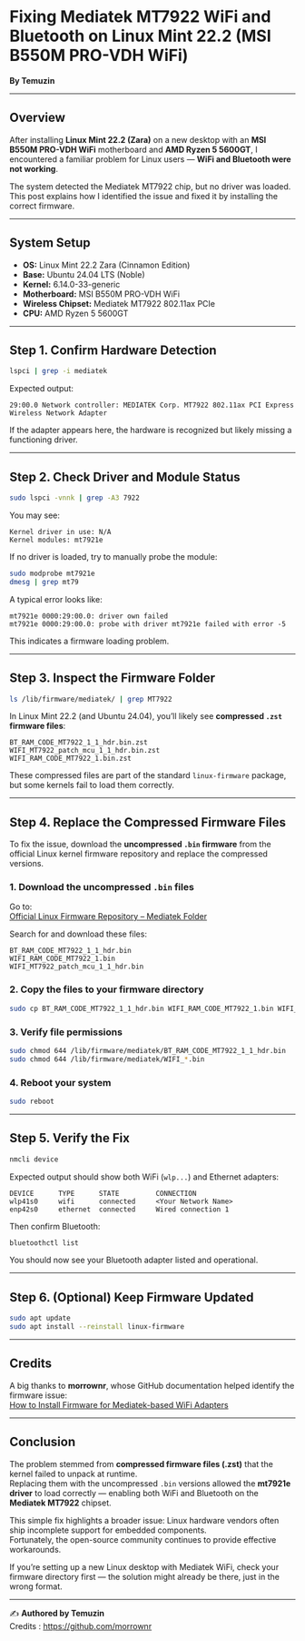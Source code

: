 # Fixing Mediatek MT7922 WiFi and Bluetooth on Linux Mint 22.2 (MSI B550M PRO-VDH WiFi)

**By Temuzin**

---

## Overview

After installing **Linux Mint 22.2 (Zara)** on a new desktop with an **MSI B550M PRO-VDH WiFi** motherboard and **AMD Ryzen 5 5600GT**, I encountered a familiar problem for Linux users — **WiFi and Bluetooth were not working**.  

The system detected the Mediatek MT7922 chip, but no driver was loaded. This post explains how I identified the issue and fixed it by installing the correct firmware.

---

## System Setup

- **OS:** Linux Mint 22.2 Zara (Cinnamon Edition)  
- **Base:** Ubuntu 24.04 LTS (Noble)  
- **Kernel:** 6.14.0-33-generic  
- **Motherboard:** MSI B550M PRO-VDH WiFi  
- **Wireless Chipset:** Mediatek MT7922 802.11ax PCIe  
- **CPU:** AMD Ryzen 5 5600GT  

---

## Step 1. Confirm Hardware Detection

```bash
lspci | grep -i mediatek
```

Expected output:
```
29:00.0 Network controller: MEDIATEK Corp. MT7922 802.11ax PCI Express Wireless Network Adapter
```

If the adapter appears here, the hardware is recognized but likely missing a functioning driver.

---

## Step 2. Check Driver and Module Status

```bash
sudo lspci -vnnk | grep -A3 7922
```

You may see:
```
Kernel driver in use: N/A
Kernel modules: mt7921e
```

If no driver is loaded, try to manually probe the module:

```bash
sudo modprobe mt7921e
dmesg | grep mt79
```

A typical error looks like:
```
mt7921e 0000:29:00.0: driver own failed
mt7921e 0000:29:00.0: probe with driver mt7921e failed with error -5
```

This indicates a firmware loading problem.

---

## Step 3. Inspect the Firmware Folder

```bash
ls /lib/firmware/mediatek/ | grep MT7922
```

In Linux Mint 22.2 (and Ubuntu 24.04), you’ll likely see **compressed `.zst` firmware files**:
```
BT_RAM_CODE_MT7922_1_1_hdr.bin.zst
WIFI_MT7922_patch_mcu_1_1_hdr.bin.zst
WIFI_RAM_CODE_MT7922_1.bin.zst
```

These compressed files are part of the standard `linux-firmware` package, but some kernels fail to load them correctly.

---

## Step 4. Replace the Compressed Firmware Files

To fix the issue, download the **uncompressed `.bin` firmware** from the official Linux kernel firmware repository and replace the compressed versions.

### 1. Download the uncompressed `.bin` files

Go to:  
[Official Linux Firmware Repository – Mediatek Folder](https://git.kernel.org/pub/scm/linux/kernel/git/firmware/linux-firmware.git/tree/mediatek)

Search for and download these files:
```
BT_RAM_CODE_MT7922_1_1_hdr.bin
WIFI_RAM_CODE_MT7922_1.bin
WIFI_MT7922_patch_mcu_1_1_hdr.bin
```

### 2. Copy the files to your firmware directory

```bash
sudo cp BT_RAM_CODE_MT7922_1_1_hdr.bin WIFI_RAM_CODE_MT7922_1.bin WIFI_MT7922_patch_mcu_1_1_hdr.bin /lib/firmware/mediatek/
```

### 3. Verify file permissions

```bash
sudo chmod 644 /lib/firmware/mediatek/BT_RAM_CODE_MT7922_1_1_hdr.bin
sudo chmod 644 /lib/firmware/mediatek/WIFI_*.bin
```

### 4. Reboot your system

```bash
sudo reboot
```

---

## Step 5. Verify the Fix

```bash
nmcli device
```

Expected output should show both WiFi (`wlp...`) and Ethernet adapters:
```
DEVICE      TYPE      STATE         CONNECTION
wlp41s0     wifi      connected     <Your Network Name>
enp42s0     ethernet  connected     Wired connection 1
```

Then confirm Bluetooth:
```bash
bluetoothctl list
```

You should now see your Bluetooth adapter listed and operational.

---

## Step 6. (Optional) Keep Firmware Updated

```bash
sudo apt update
sudo apt install --reinstall linux-firmware
```

---

## Credits

A big thanks to **morrownr**, whose GitHub documentation helped identify the firmware issue:  
[How to Install Firmware for Mediatek-based WiFi Adapters](https://github.com/morrownr/USB-WiFi/blob/main/home/How_to_Install_Firmware_for_Mediatek_based_USB_WiFi_adapters.md)

---

## Conclusion

The problem stemmed from **compressed firmware files (.zst)** that the kernel failed to unpack at runtime.  
Replacing them with the uncompressed `.bin` versions allowed the **mt7921e driver** to load correctly — enabling both WiFi and Bluetooth on the **Mediatek MT7922** chipset.

This simple fix highlights a broader issue: Linux hardware vendors often ship incomplete support for embedded components.  
Fortunately, the open-source community continues to provide effective workarounds.

If you’re setting up a new Linux desktop with Mediatek WiFi, check your firmware directory first — the solution might already be there, just in the wrong format.

---

✍️ **Authored by Temuzin**  
Credits : https://github.com/morrownr

